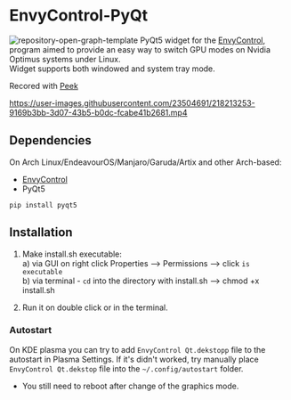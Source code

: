 # EnvyControl-PyQt
![repository-open-graph-template](https://user-images.githubusercontent.com/23504691/226192646-4d1411d9-17dc-4218-b9dd-56c58506e3c1.png)
PyQt5 widget for the [EnvyControl](https://github.com/bayasdev/envycontrol), program aimed to provide an easy way to switch GPU modes on Nvidia Optimus systems under Linux.   
Widget supports both windowed and  system tray mode.


Recored with [Peek](https://github.com/phw/peek)

https://user-images.githubusercontent.com/23504691/218213253-9169b3bb-3d07-43b5-b0dc-fcabe41b2681.mp4

## Dependencies

On Arch Linux/EndeavourOS/Manjaro/Garuda/Artix and other Arch-based:
- [EnvyControl](https://github.com/bayasdev/envycontrol)
- PyQt5

```terminal
pip install pyqt5
```

## Installation

1. Make install.sh executable:  
a) via GUI on right click Properties --> Permissions --> click `is executable`  
b) via terminal - `cd` into the directory with install.sh --> chmod +x  install.sh

2. Run it on double click or in the terminal.

### Autostart

On KDE plasma you can try to add `EnvyControl Qt.dekstopp` file to the autostart in Plasma Settings.
If it's didn't worked, try manually place `EnvyControl Qt.dekstop` file into the `~/.config/autostart` folder.

* You still need to reboot after change of the graphics mode.
